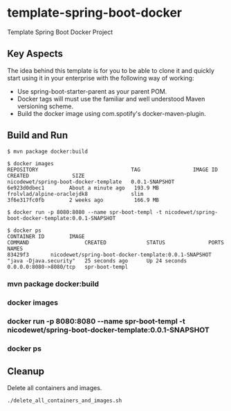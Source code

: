 # template-spring-boot-docker
Template Spring Boot Docker Project

## Key Aspects 

The idea behind this template is for you to be able to clone it and quickly start using it in your enterprise with the following way of working:

* Use spring-boot-starter-parent as your parent POM.
* Docker tags will must use the familiar and well understood Maven versioning scheme. 
* Build the docker image using com.spotify's docker-maven-plugin.

## Build and Run

    $ mvn package docker:build
    
    $ docker images
    REPOSITORY                              TAG                 IMAGE ID            CREATED              SIZE
    nicodewet/spring-boot-docker-template   0.0.1-SNAPSHOT      6e923d0dbec1        About a minute ago   193.9 MB
    frolvlad/alpine-oraclejdk8              slim                3f6e317fc0fb        2 weeks ago          166.9 MB

    $ docker run -p 8080:8080 --name spr-boot-templ -t nicodewet/spring-boot-docker-template:0.0.1-SNAPSHOT

    $ docker ps
    CONTAINER ID        IMAGE                                                  COMMAND                  CREATED             STATUS              PORTS                    NAMES
    83429f3       nicodewet/spring-boot-docker-template:0.0.1-SNAPSHOT   "java -Djava.security"   25 seconds ago      Up 24 seconds       0.0.0.0:8080->8080/tcp   spr-boot-templ

### mvn package docker:build

### docker images

### docker run -p 8080:8080 --name spr-boot-templ -t nicodewet/spring-boot-docker-template:0.0.1-SNAPSHOT

### docker ps

## Cleanup

Delete all containers and images.

	./delete_all_containers_and_images.sh